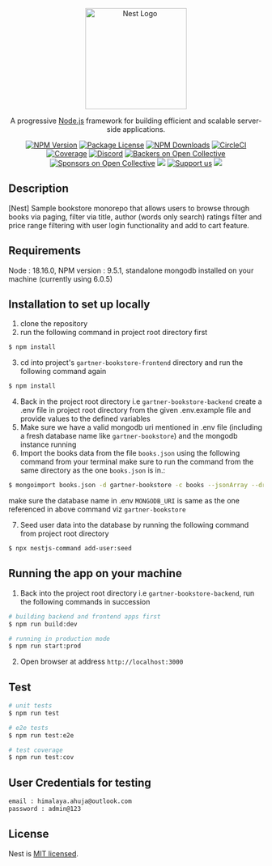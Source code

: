 <p align="center">
  <a href="http://nestjs.com/" target="blank"><img src="https://nestjs.com/img/logo-small.svg" width="200" alt="Nest Logo" /></a>
</p>

[circleci-image]: https://img.shields.io/circleci/build/github/nestjs/nest/master?token=abc123def456
[circleci-url]: https://circleci.com/gh/nestjs/nest

  <p align="center">A progressive <a href="http://nodejs.org" target="_blank">Node.js</a> framework for building efficient and scalable server-side applications.</p>
    <p align="center">
<a href="https://www.npmjs.com/~nestjscore" target="_blank"><img src="https://img.shields.io/npm/v/@nestjs/core.svg" alt="NPM Version" /></a>
<a href="https://www.npmjs.com/~nestjscore" target="_blank"><img src="https://img.shields.io/npm/l/@nestjs/core.svg" alt="Package License" /></a>
<a href="https://www.npmjs.com/~nestjscore" target="_blank"><img src="https://img.shields.io/npm/dm/@nestjs/common.svg" alt="NPM Downloads" /></a>
<a href="https://circleci.com/gh/nestjs/nest" target="_blank"><img src="https://img.shields.io/circleci/build/github/nestjs/nest/master" alt="CircleCI" /></a>
<a href="https://coveralls.io/github/nestjs/nest?branch=master" target="_blank"><img src="https://coveralls.io/repos/github/nestjs/nest/badge.svg?branch=master#9" alt="Coverage" /></a>
<a href="https://discord.gg/G7Qnnhy" target="_blank"><img src="https://img.shields.io/badge/discord-online-brightgreen.svg" alt="Discord"/></a>
<a href="https://opencollective.com/nest#backer" target="_blank"><img src="https://opencollective.com/nest/backers/badge.svg" alt="Backers on Open Collective" /></a>
<a href="https://opencollective.com/nest#sponsor" target="_blank"><img src="https://opencollective.com/nest/sponsors/badge.svg" alt="Sponsors on Open Collective" /></a>
  <a href="https://paypal.me/kamilmysliwiec" target="_blank"><img src="https://img.shields.io/badge/Donate-PayPal-ff3f59.svg"/></a>
    <a href="https://opencollective.com/nest#sponsor"  target="_blank"><img src="https://img.shields.io/badge/Support%20us-Open%20Collective-41B883.svg" alt="Support us"></a>
  <a href="https://twitter.com/nestframework" target="_blank"><img src="https://img.shields.io/twitter/follow/nestframework.svg?style=social&label=Follow"></a>
</p>
  <!--[![Backers on Open Collective](https://opencollective.com/nest/backers/badge.svg)](https://opencollective.com/nest#backer)
  [![Sponsors on Open Collective](https://opencollective.com/nest/sponsors/badge.svg)](https://opencollective.com/nest#sponsor)-->

## Description

[Nest] Sample bookstore monorepo that allows users to browse through books via paging, filter via title, author (words only search)
ratings filter and price range filtering with user login functionality and add to cart feature.

## Requirements
Node : 18.16.0, NPM version : 9.5.1, standalone mongodb installed on your machine (currently using 6.0.5)

## Installation to set up locally
1. clone the repository
2. run the following command in project root directory first

```bash
$ npm install
```
3. cd into project's `gartner-bookstore-frontend` directory and run the following command again

```bash
$ npm install
```
4. Back in the project root directory i.e `gartner-bookstore-backend` create a .env file in project root directory from the given .env.example file and provide values to the defined variables
5. Make sure we have a valid mongodb uri mentioned in .env file (including a fresh database name like `gartner-bookstore`) and the mongodb instance running
6. Import the books data from the file `books.json` using the following command from your terminal make sure to run the command from the same directory as the one `books.json` is in.: 

```bash
$ mongoimport books.json -d gartner-bookstore -c books --jsonArray --drop
```
make sure the database name in .env `MONGODB_URI` is same as the one referenced in above command viz `gartner-bookstore`

7. Seed user data into the database by running  the following command from project root directory

```bash
$ npx nestjs-command add-user:seed
```
   

## Running the app on your machine

1. Back into the project root directory i.e `gartner-bookstore-backend`, run the following commands in succession

```bash
# building backend and frontend apps first
$ npm run build:dev

# running in production mode
$ npm run start:prod
```
2. Open browser at address `http://localhost:3000`

## Test

```bash
# unit tests
$ npm run test

# e2e tests
$ npm run test:e2e

# test coverage
$ npm run test:cov
```
## User Credentials for testing
```bash
email : himalaya.ahuja@outlook.com
password : admin@123
```

## License

Nest is [MIT licensed](LICENSE).
